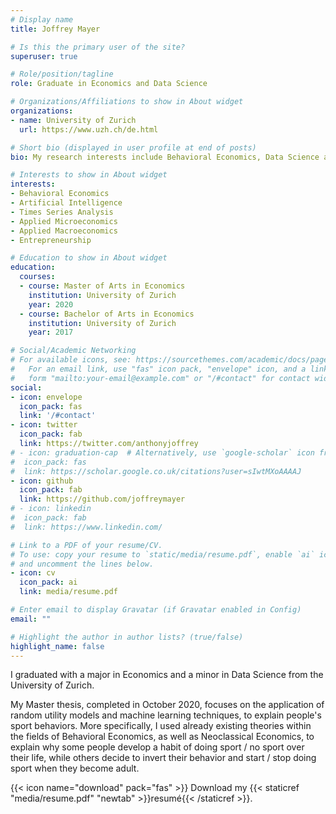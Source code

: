 ```yaml
---
# Display name
title: Joffrey Mayer

# Is this the primary user of the site?
superuser: true

# Role/position/tagline
role: Graduate in Economics and Data Science

# Organizations/Affiliations to show in About widget
organizations:
- name: University of Zurich
  url: https://www.uzh.ch/de.html

# Short bio (displayed in user profile at end of posts)
bio: My research interests include Behavioral Economics, Data Science and everything related to websites.

# Interests to show in About widget
interests:
- Behavioral Economics
- Artificial Intelligence
- Times Series Analysis
- Applied Microeconomics
- Applied Macroeconomics
- Entrepreneurship

# Education to show in About widget
education:
  courses:
  - course: Master of Arts in Economics
    institution: University of Zurich
    year: 2020
  - course: Bachelor of Arts in Economics
    institution: University of Zurich
    year: 2017

# Social/Academic Networking
# For available icons, see: https://sourcethemes.com/academic/docs/page-builder/#icons
#   For an email link, use "fas" icon pack, "envelope" icon, and a link in the
#   form "mailto:your-email@example.com" or "/#contact" for contact widget.
social:
- icon: envelope
  icon_pack: fas
  link: '/#contact'
- icon: twitter
  icon_pack: fab
  link: https://twitter.com/anthonyjoffrey
# - icon: graduation-cap  # Alternatively, use `google-scholar` icon from `ai` icon pack
#  icon_pack: fas
#  link: https://scholar.google.co.uk/citations?user=sIwtMXoAAAAJ
- icon: github
  icon_pack: fab
  link: https://github.com/joffreymayer
# - icon: linkedin
#  icon_pack: fab
#  link: https://www.linkedin.com/

# Link to a PDF of your resume/CV.
# To use: copy your resume to `static/media/resume.pdf`, enable `ai` icons in `params.toml`, 
# and uncomment the lines below.
- icon: cv
  icon_pack: ai
  link: media/resume.pdf

# Enter email to display Gravatar (if Gravatar enabled in Config)
email: ""

# Highlight the author in author lists? (true/false)
highlight_name: false
---
```


I graduated with a major in Economics and a minor in Data Science from the University of Zurich.

My Master thesis, completed in October 2020, focuses on the application of random utility models and machine learning techniques, to explain people's sport behaviors. More specifically, I used already existing theories within the fields of Behavioral Economics, as well as Neoclassical Economics, to explain why some people develop a habit of doing sport / no sport over their life, while others decide to invert their behavior and start / stop doing sport when they become adult. 

{{< icon name="download" pack="fas" >}} Download my {{< staticref "media/resume.pdf" "newtab" >}}resumé{{< /staticref >}}.
